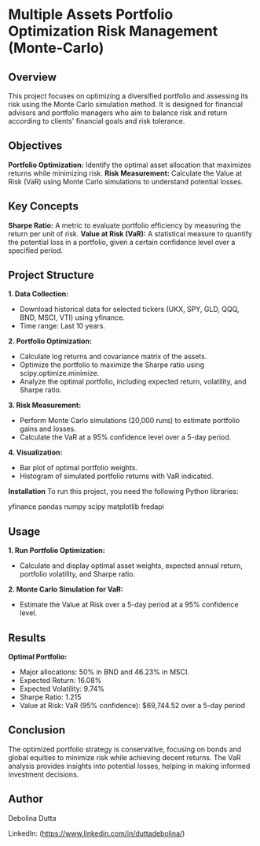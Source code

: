 # Multiple Assets Portfolio Optimization Risk Management (Monte-Carlo)

## Overview
This project focuses on optimizing a diversified portfolio and assessing its risk using the Monte Carlo simulation method. It is designed for financial advisors and portfolio managers who aim to balance risk and return according to clients' financial goals and risk tolerance.

## Objectives
**Portfolio Optimization:** Identify the optimal asset allocation that maximizes returns while minimizing risk.
**Risk Measurement:** Calculate the Value at Risk (VaR) using Monte Carlo simulations to understand potential losses.

## Key Concepts
**Sharpe Ratio:** A metric to evaluate portfolio efficiency by measuring the return per unit of risk.
**Value at Risk (VaR):** A statistical measure to quantify the potential loss in a portfolio, given a certain confidence level over a specified period.

## Project Structure

**1. Data Collection:**

- Download historical data for selected tickers (UKX, SPY, GLD, QQQ, BND, MSCI, VTI) using yfinance.
- Time range: Last 10 years.

**2. Portfolio Optimization:**
- Calculate log returns and covariance matrix of the assets.
- Optimize the portfolio to maximize the Sharpe ratio using scipy.optimize.minimize.
- Analyze the optimal portfolio, including expected return, volatility, and Sharpe ratio.

**3. Risk Measurement:**
- Perform Monte Carlo simulations (20,000 runs) to estimate portfolio gains and losses.
- Calculate the VaR at a 95% confidence level over a 5-day period.
  
**4. Visualization:**
- Bar plot of optimal portfolio weights.
- Histogram of simulated portfolio returns with VaR indicated.

**Installation**
To run this project, you need the following Python libraries:

yfinance 
pandas 
numpy 
scipy 
matplotlib 
fredapi

## Usage
**1. Run Portfolio Optimization:**

- Calculate and display optimal asset weights, expected annual return, portfolio volatility, and Sharpe ratio.
  
**2. Monte Carlo Simulation for VaR:**

- Estimate the Value at Risk over a 5-day period at a 95% confidence level.

## Results

**Optimal Portfolio:**

- Major allocations: 50% in BND and 46.23% in MSCI.
- Expected Return: 16.08%
- Expected Volatility: 9.74%
- Sharpe Ratio: 1.215
- Value at Risk: VaR (95% confidence): $69,744.52 over a 5-day period
  
## Conclusion

The optimized portfolio strategy is conservative, focusing on bonds and global equities to minimize risk while achieving decent returns. The VaR analysis provides insights into potential losses, helping in making informed investment decisions.

## Author

Debolina Dutta

LinkedIn: (https://www.linkedin.com/in/duttadebolina/)
